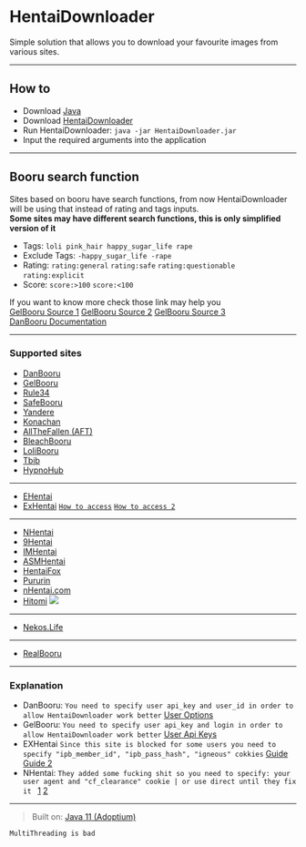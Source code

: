 # HentaiDownloader

Simple solution that allows you to download your favourite images from various sites.

---

## How to

- Download [Java](https://adoptium.net/temurin/releases/?version=11)
- Download [HentaiDownloader](https://github.com/narumii/HentaiDownloader/releases)
- Run HentaiDownloader: `java -jar HentaiDownloader.jar`
- Input the required arguments into the application

---

## Booru search function

Sites based on booru have search functions, from now HentaiDownloader will be using that instead of rating and tags
inputs.\
**Some sites may have different search functions, this is only simplified version of it**

- Tags: `loli pink_hair happy_sugar_life rape`
- Exclude Tags: `-happy_sugar_life -rape`
- Rating: `rating:general` `rating:safe` `rating:questionable` `rating:explicit`
- Score: `score:>100` `score:<100`

If you want to know more check those link may help you\
[GelBooru Source 1](https://gelbooru.com/index.php?page=wiki&s=view&id=25921)
[GelBooru Source 2](https://gelbooru.com/index.php?page=wiki&s=&s=view&id=26263)
[GelBooru Source 3](https://gelbooru.com/index.php?page=forum&s=view&id=4555) \
[DanBooru Documentation](https://danbooru.donmai.us/wiki_pages/help:cheatsheet)

---

### Supported sites

- [DanBooru](https://danbooru.donmai.us/)
- [GelBooru](https://gelbooru.com/)
- [Rule34](https://rule34.xxx/)
- [SafeBooru](https://safebooru.org/)
- [Yandere](https://yande.re/post)
- [Konachan](https://konachan.net/)
- [AllTheFallen (AFT)](https://booru.allthefallen.moe/)
- [BleachBooru](https://bleachbooru.org/)
- [LoliBooru](https://lolibooru.moe/)
- [Tbib](https://tbib.org/)
- [HypnoHub](https://hypnohub.net/)

---

- [EHentai](https://e-hentai.org/)
- [ExHentai](https://exhentai.org/) [`How to access`](https://f95zone.to/threads/how-to-access-exhentai-2021.76821/) [`How to access 2`](https://howtoaccessexhentai.wordpress.com/)

---

- [NHentai](https://nhentai.net/)
- [9Hentai](https://9hentai.to/)
- [IMHentai](https://imhentai.xxx/)
- [ASMHentai](https://asmhentai.com/)
- [HentaiFox](https://hentaifox.com/)
- [Pururin](https://pururin.to/)
- [nHentai.com](https://nhentai.com/)
- [Hitomi](https://hitomi.la/) ![](https://cdn.discordapp.com/emojis/801207878216056882.webp?size=32&quality=lossless)

---

- [Nekos.Life](https://nekos.life/)

---

- [RealBooru](https://realbooru.com/)

---

### Explanation

- DanBooru: `You need to specify user api_key and user_id in order to allow HentaiDownloader work better` [User Options](https://gelbooru.com/index.php?page=account&s=options)
- GelBooru: `You need to specify user api_key and login in order to allow HentaiDownloader work better` [User Api Keys](https://danbooru.donmai.us/users/923254/api_keys)
- EXHentai `Since this site is blocked for some users you need to specify "ipb_member_id", "ipb_pass_hash", "igneous" cokkies` [Guide](https://f95zone.to/threads/how-to-access-exhentai-2021.76821/) [Guide 2](https://howtoaccessexhentai.wordpress.com/)
- NHentai: `They added some fucking shit so you need to specify: your user agent and "cf_clearance" cookie | or use direct until they fix it ` [1](https://github.com/Zekfad/nhentai-api/issues/25) [2](https://github.com/Zekfad/nhentai-api/issues/25#issuecomment-1147142230) 

---

> Built on: [Java 11 (Adoptium)](https://adoptium.net/?variant=openjdk11&jvmVariant=hotspot)
>
`MultiThreading is bad`
